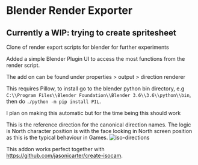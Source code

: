 # Blender Render Exporter

## Currently a WIP: trying to create spritesheet

Clone of render export scripts for blender for further experiments

Added a simple Blender Plugin UI to access the most functions from the render script.

The add on can be found under properties > output > direction renderer

This requires Pillow, to install go to the blender python bin directory, e.g
`C:\\Program Files\\Blender Foundation\\Blender 3.6\\3.6\\python\\bin`,
then do `./python -m pip install PIL`.

I plan on making this automatic but for the time being this should work

This is the reference direction for the canonical direction names. The logic is North character position is with the face looking in North screen position as this is the typical behaviour in Games.
![iso-directions](https://github.com/andreas-volz/blender-render-direction/assets/16402165/45533dd3-3342-4ffc-82d3-9d8367f4db7d)

This addon works perfect together with https://github.com/jasonicarter/create-isocam.

